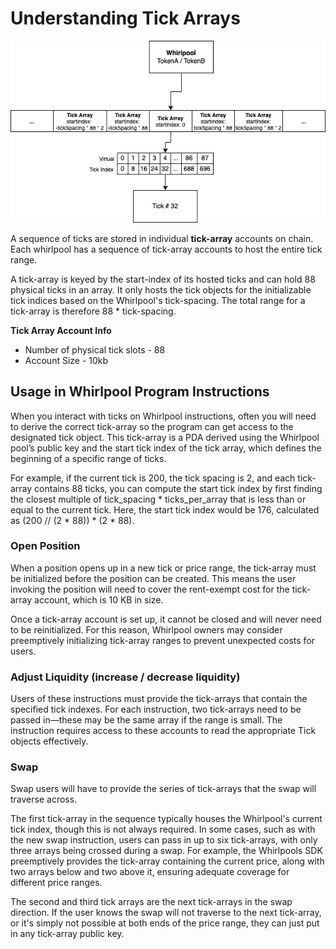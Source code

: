 # Understanding Tick Arrays
![TickArray Account Architecture](../../static/img/02-Architecture%20Overview/tickarray-overview.png)

A sequence of ticks are stored in individual **tick-array** accounts on chain. Each whirlpool has a sequence of tick-array accounts to host the entire tick range. 

A tick-array is keyed by the start-index of its hosted ticks and can hold 88 physical ticks in an array. It only hosts the tick objects for the initializable tick indices based on the Whirlpool's tick-spacing. The total range for a tick-array is therefore 88 * tick-spacing.

**Tick Array Account Info**
- Number of physical tick slots - 88
- Account Size - 10kb

## Usage in Whirlpool Program Instructions
When you interact with ticks on Whirlpool instructions, often you will need to derive the correct tick-array so the program can get access to the designated tick object. This tick-array is a PDA derived using the Whirlpool pool’s public key and the start tick index of the tick array, which defines the beginning of a specific range of ticks.

For example, if the current tick is 200, the tick spacing is 2, and each tick-array contains 88 ticks, you can compute the start tick index by first finding the closest multiple of tick_spacing * ticks_per_array that is less than or equal to the current tick. Here, the start tick index would be 176, calculated as (200 // (2 * 88)) * (2 * 88).

### Open Position
When a position opens up in a new tick or price range, the tick-array must be initialized before the position can be created. This means the user invoking the position will need to cover the rent-exempt cost for the tick-array account, which is 10 KB in size.

Once a tick-array account is set up, it cannot be closed and will never need to be reinitialized. For this reason, Whirlpool owners may consider preemptively initializing tick-array ranges to prevent unexpected costs for users.

### Adjust Liquidity (increase / decrease liquidity)
Users of these instructions must provide the tick-arrays that contain the specified tick indexes. For each instruction, two tick-arrays need to be passed in—these may be the same array if the range is small. The instruction requires access to these accounts to read the appropriate Tick objects effectively.

### Swap
Swap users will have to provide the series of tick-arrays that the swap will traverse across.

The first tick-array in the sequence typically houses the Whirlpool's current tick index, though this is not always required. In some cases, such as with the new swap instruction, users can pass in up to six tick-arrays, with only three arrays being crossed during a swap. For example, the Whirlpools SDK preemptively provides the tick-array containing the current price, along with two arrays below and two above it, ensuring adequate coverage for different price ranges.

The second and third tick arrays are the next tick-arrays in the swap direction. If the user knows the swap will not traverse to the next tick-array, or it's simply not possible at both ends of the price range, they can just put in any tick-array public key.